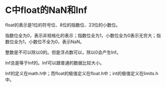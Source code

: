 # C中float的NaN和Inf
float的表示是1位的符号位、8位的指数位、23位的小数位。

指数位全为0，表示非规格化的表示；指数位全为1，小数位全为0表示无穷大；指数位全为1，小数位不全为0，表示NaN。

整数是不可以除以0的。但是浮点数可以，除以0会产生Inf。

Inf总是等于Inf的。Inf可以跟普通的数据比较大小。

Inf的定义在math.h中；而float的极值定义在float.h中；int的极值定义在limits.h中。